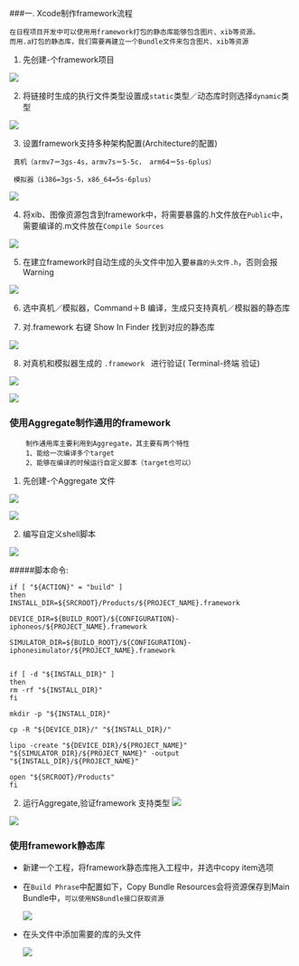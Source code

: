 ###一. Xcode制作framework流程

```
在日程项目开发中可以使用用framework打包的静态库能够包含图片、xib等资源。
而用.a打包的静态库，我们需要再建立一个Bundle文件来包含图片、xib等资源 
``` 

1. 先创建-个framework项目

![](images/create.png)

2. 将链接时生成的执行文件类型设置成`static`类型／动态库时则选择`dynamic`类型

![](images/static.png)

3. 设置framework支持多种架构配置(Architecture的配置)

```
 真机（armv7＝3gs-4s，armv7s＝5-5c， arm64＝5s-6plus）
 
 模拟器（i386=3gs-5，x86_64=5s-6plus）
```
![](images/architecture.png)

4. 将xib、图像资源包含到framework中，将需要暴露的.h文件放在`Public`中，需要编译的.m文件放在`Compile Sources`

![](images/4.png)

5. 在建立framework时自动生成的头文件中加入要`暴露的头文件.h`，否则会报Warning

![](images/header.png)

6. 选中真机／模拟器，Command＋B 编译，生成只支持真机／模拟器的静态库

7. 对.framework 右键 Show In Finder 找到对应的静态库

![](images/finder.png)

8. 对真机和模拟器生成的 `.framework ` 进行验证( Terminal-终端 验证)

![](images/checkfinder.png)

![](images/terminal.png)

### 使用Aggregate制作通用的framework

```
	制作通用库主要利用到Aggregate，其主要有两个特性 
	1、能给一次编译多个target
	2、能够在编译的时候运行自定义脚本（target也可以）

```

1. 先创建-个Aggregate 文件

![](images/addgate.png)

![](images/aggregate.png)

2. 编写自定义shell脚本

![](images/shell.png)

#####脚本命令:

```
if [ "${ACTION}" = "build" ]
then
INSTALL_DIR=${SRCROOT}/Products/${PROJECT_NAME}.framework

DEVICE_DIR=${BUILD_ROOT}/${CONFIGURATION}-iphoneos/${PROJECT_NAME}.framework

SIMULATOR_DIR=${BUILD_ROOT}/${CONFIGURATION}-iphonesimulator/${PROJECT_NAME}.framework


if [ -d "${INSTALL_DIR}" ]
then
rm -rf "${INSTALL_DIR}"
fi

mkdir -p "${INSTALL_DIR}"

cp -R "${DEVICE_DIR}/" "${INSTALL_DIR}/"

lipo -create "${DEVICE_DIR}/${PROJECT_NAME}" "${SIMULATOR_DIR}/${PROJECT_NAME}" -output "${INSTALL_DIR}/${PROJECT_NAME}"

open "${SRCROOT}/Products"
fi

```
2. 运行Aggregate,验证framework 支持类型
![](images/run1.png)

![](images/run2.png)


### 使用framework静态库

* 新建一个工程，将framework静态库拖入工程中，并选中copy item选项

* 在`Build Phrase`中配置如下，Copy Bundle Resources会将资源保存到Main Bundle中，`可以使用NSBundle接口获取资源`

	![](images/2-2.png)
* 在头文件中添加需要的库的头文件

	![](images/23.png)

